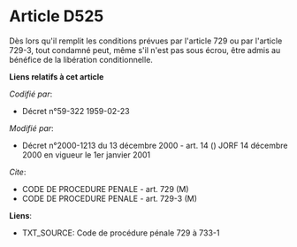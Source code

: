 # Article D525

Dès lors qu'il remplit les conditions prévues par l'article 729 ou par l'article 729-3, tout condamné peut, même s'il n'est
pas sous écrou, être admis au bénéfice de la libération conditionnelle.

**Liens relatifs à cet article**

_Codifié par_:

  - Décret n°59-322 1959-02-23

_Modifié par_:

  - Décret n°2000-1213 du 13 décembre 2000 - art. 14 () JORF 14 décembre 2000 en vigueur le 1er janvier 2001

_Cite_:

  - CODE DE PROCEDURE PENALE - art. 729 (M)
  - CODE DE PROCEDURE PENALE - art. 729-3 (M)

**Liens**:

  - TXT_SOURCE: Code de procédure pénale 729 à 733-1
